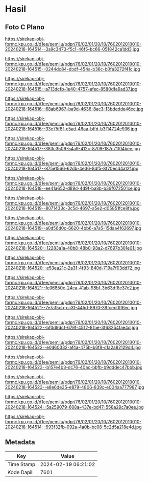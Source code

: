 # Hasil

## Foto C Plano

https://sirekap-obj-formc.kpu.go.id/d1ee/pemilu/pdpr/76/02/01/20/10/7602012010010-20240218-164514--3a9c3473-f5c1-46f5-bc66-051842ca1dd3.jpg

https://sirekap-obj-formc.kpu.go.id/d1ee/pemilu/pdpr/76/02/01/20/10/7602012010010-20240218-164515--0244dc84-dbdf-454a-b36c-b0fa3272f41c.jpg

https://sirekap-obj-formc.kpu.go.id/d1ee/pemilu/pdpr/76/02/01/20/10/7602012010010-20240218-164515--a713dcfb-1e40-4757-afec-8580dfa9ad37.jpg

https://sirekap-obj-formc.kpu.go.id/d1ee/pemilu/pdpr/76/02/01/20/10/7602012010010-20240218-164516--68ab6967-ba9d-4636-8ac3-13bdedde46cc.jpg

https://sirekap-obj-formc.kpu.go.id/d1ee/pemilu/pdpr/76/02/01/20/10/7602012010010-20240218-164516--33e75f8f-c5ad-46aa-bffd-b3f14724e936.jpg

https://sirekap-obj-formc.kpu.go.id/d1ee/pemilu/pdpr/76/02/01/20/10/7602012010010-20240218-164517--383c3509-54a9-412c-8709-187c71f04bee.jpg

https://sirekap-obj-formc.kpu.go.id/d1ee/pemilu/pdpr/76/02/01/20/10/7602012010010-20240218-164517--875e1566-62db-4e36-8df5-8f70ecd4a12f.jpg

https://sirekap-obj-formc.kpu.go.id/d1ee/pemilu/pdpr/76/02/01/20/10/7602012010010-20240218-164518--ee41a652-d89d-4d9f-ba8b-b39f072501ce.jpg

https://sirekap-obj-formc.kpu.go.id/d1ee/pemilu/pdpr/76/02/01/20/10/7602012010010-20240218-164519--8071433c-3c5d-4697-a5e2-d05851fce8fa.jpg

https://sirekap-obj-formc.kpu.go.id/d1ee/pemilu/pdpr/76/02/01/20/10/7602012010010-20240218-164519--a0d56d0c-6620-4bb6-a7a5-15daa4f62697.jpg

https://sirekap-obj-formc.kpu.go.id/d1ee/pemilu/pdpr/76/02/01/20/10/7602012010010-20240218-164520--12283a1a-40b8-48b0-98a2-d7697b301e01.jpg

https://sirekap-obj-formc.kpu.go.id/d1ee/pemilu/pdpr/76/02/01/20/10/7602012010010-20240218-164520--e53ea21c-2a31-4f93-840d-719a7f03dd72.jpg

https://sirekap-obj-formc.kpu.go.id/d1ee/pemilu/pdpr/76/02/01/20/10/7602012010010-20240218-164521--fe06850e-24ca-41ab-98bf-3b63df8e37c2.jpg

https://sirekap-obj-formc.kpu.go.id/d1ee/pemilu/pdpr/76/02/01/20/10/7602012010010-20240218-164521--7e7a15cb-cc31-445d-8970-39fcec0ff6ec.jpg

https://sirekap-obj-formc.kpu.go.id/d1ee/pemilu/pdpr/76/02/01/20/10/7602012010010-20240218-164522--bf0d9dcf-679f-4512-81be-3f68254fae4d.jpg

https://sirekap-obj-formc.kpu.go.id/d1ee/pemilu/pdpr/76/02/01/20/10/7602012010010-20240218-164522--e0d60332-af4a-475b-b6f8-c1a2a82129d4.jpg

https://sirekap-obj-formc.kpu.go.id/d1ee/pemilu/pdpr/76/02/01/20/10/7602012010010-20240218-164523--b157e4b3-dc76-40ac-bbfb-b9dddec47bbb.jpg

https://sirekap-obj-formc.kpu.go.id/d1ee/pemilu/pdpr/76/02/01/20/10/7602012010010-20240218-164523--e8e6de35-e879-4806-839c-e004aa777987.jpg

https://sirekap-obj-formc.kpu.go.id/d1ee/pemilu/pdpr/76/02/01/20/10/7602012010010-20240218-164524--5a259079-608a-437e-bd47-558a29c7a0ee.jpg

https://sirekap-obj-formc.kpu.go.id/d1ee/pemilu/pdpr/76/02/01/20/10/7602012010010-20240218-164514--993f32fb-092a-4a0b-bc08-5c2d5a218e4d.jpg


## Metadata

| Key        | Value               |
| ---------- | ------------------- |
| Time Stamp | 2024-02-19 06:21:02 |
| Kode Dapil | 7601                |



